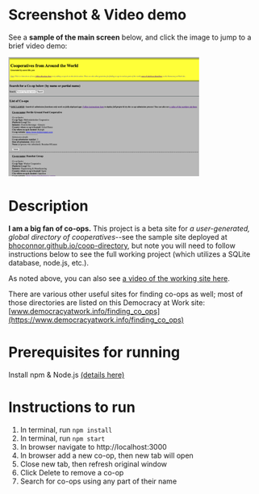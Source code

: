 # Screenshot & Video demo

See a **sample of the main screen** below, and click the image to jump to a brief video demo:

[<img src="img/Screenshot1-home.png" alt="Main screen sample." Title="Click to watch brief video demo" width="75%" height="75%"/>](https://www.youtube.com/watch?v=y9jDOc69r_g "Co-op Directory Beta")

# Description

**I am a big fan of co-ops.** This project is a beta site for _a user-generated, global directory of cooperatives_--see the sample site deployed at [bhoconnor.github.io/coop-directory](https://bhoconnor.github.io/coop-directory), but note you will need to follow instructions below to see the full working project (which utilizes a SQLite database, node.js, etc.).

As noted above, you can also see [a video of the working site here](https://youtu.be/y9jDOc69r_g)</a>.

There are various other useful sites for finding co-ops as well; most of those directories are listed on this Democracy at Work site: [www.democracyatwork.info/finding_co_ops](https://www.democracyatwork.info/finding_co_ops)

# Prerequisites for running

Install npm & Node.js [(details here)](https://docs.npmjs.com/downloading-and-installing-node-js-and-npm)

# Instructions to run

1. In terminal, run `npm install`
2. In terminal, run `npm start`
3. In browser navigate to http://localhost:3000
4. In browser add a new co-op, then new tab will open
5. Close new tab, then refresh original window
6. Click Delete to remove a co-op
7. Search for co-ops using any part of their name
